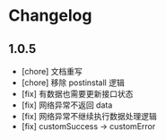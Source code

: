 # Changelog

## 1.0.5

- [chore] 文档重写
- [chore] 移除 postinstall 逻辑
- [fix] 有数据也需要更新接口状态
- [fix] 网络异常不返回 data
- [fix] 网络异常不继续执行数据处理逻辑
- [fix] customSuccess -> customError